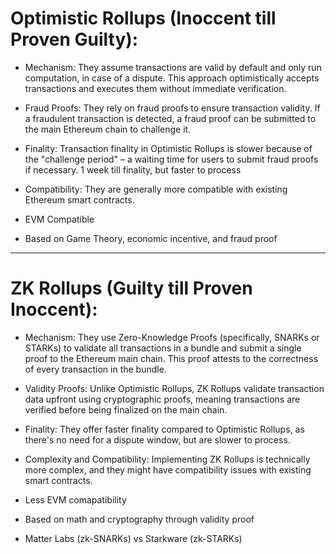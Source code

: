 # Optimistic Rollups (Inoccent till Proven Guilty):

- Mechanism: They assume transactions are valid by default and only run computation, in case of a dispute. This approach optimistically accepts transactions and executes them without immediate verification.

- Fraud Proofs: They rely on fraud proofs to ensure transaction validity. If a fraudulent transaction is detected, a fraud proof can be submitted to the main Ethereum chain to challenge it.

- Finality: Transaction finality in Optimistic Rollups is slower because of the "challenge period" – a waiting time for users to submit fraud proofs if necessary. 1 week till finality, but faster to process

- Compatibility: They are generally more compatible with existing Ethereum smart contracts.

- EVM Compatible

- Based on Game Theory, economic incentive, and fraud proof

---

# ZK Rollups (Guilty till Proven Inoccent):

- Mechanism: They use Zero-Knowledge Proofs (specifically, SNARKs or STARKs) to validate all transactions in a bundle and submit a single proof to the Ethereum main chain. This proof attests to the correctness of every transaction in the bundle.

- Validity Proofs: Unlike Optimistic Rollups, ZK Rollups validate transaction data upfront using cryptographic proofs, meaning transactions are verified before being finalized on the main chain.

- Finality: They offer faster finality compared to Optimistic Rollups, as there's no need for a dispute window, but are slower to process.

- Complexity and Compatibility: Implementing ZK Rollups is technically more complex, and they might have compatibility issues with existing smart contracts.

- Less EVM comapatibility

- Based on math and cryptography through validity proof

- Matter Labs (zk-SNARKs) vs Starkware (zk-STARKs)
